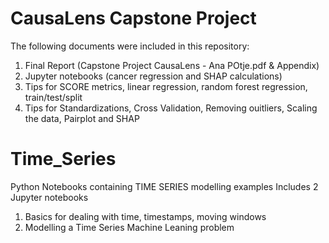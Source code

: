 # CausaLens Capstone Project
The following documents were included in this repository:
   1) Final Report (Capstone Project CausaLens - Ana POtje.pdf & Appendix)
   2) Jupyter notebooks (cancer regression and SHAP calculations)
   3) Tips for SCORE metrics, linear regression, random forest regression, train/test/split
   4) Tips for Standardizations, Cross Validation, Removing ouitliers, Scaling the data, Pairplot and SHAP

# Time_Series
Python Notebooks containing TIME SERIES modelling examples
Includes 2 Jupyter notebooks
   1) Basics for dealing with time, timestamps, moving windows
   2) Modelling a Time Series Machine Leaning problem
